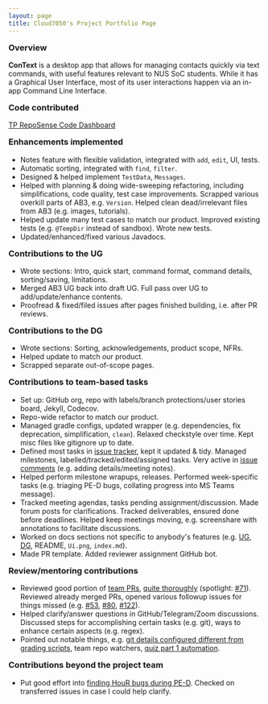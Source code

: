 ```yaml
---
layout: page
title: Cloud7050's Project Portfolio Page
---
```


<style>
  h2, h3, h4 {
    /* Greatly reduce, to same as margin-bottom */
    margin-top: 15px !important;
  }
</style>

<!-- NOTE After PDF conversion, overview + summary must not exceed 2 pages! -->

### Overview

**ConText** is a desktop app that allows for managing contacts quickly via text commands, with useful features relevant to NUS SoC students.
While it has a Graphical User Interface, most of its user interactions happen via an in-app Command Line Interface.

### Code contributed

[TP RepoSense Code Dashboard](https://nus-cs2103-ay2324s1.github.io/tp-dashboard/?search=cloud7050&breakdown=true)

### Enhancements implemented

- Notes feature with flexible validation, integrated with `add`, `edit`, UI, tests.
- Automatic sorting, integrated with `find`, `filter`.
- Designed & helped implement `TestData`, `Messages`.
- Helped with planning & doing wide-sweeping refactoring, including simplifications, code quality, test case improvements. Scrapped various overkill parts of AB3, e.g. `Version`. Helped clean dead/irrelevant files from AB3 (e.g. images, tutorials).
- Helped update many test cases to match our product. Improved existing tests (e.g. `@TempDir` instead of sandbox). Wrote new tests.
- Updated/enhanced/fixed various Javadocs.

### Contributions to the UG

- Wrote sections: Intro, quick start, command format, command details, sorting/saving, limitations.
- Merged AB3 UG back into draft UG. Full pass over UG to add/update/enhance contents.
- Proofread & fixed/filed issues after pages finished building, i.e. after PR reviews.

### Contributions to the DG

<!-- may do a full pass over DG -->
<!-- use cases -->
<!-- appendix: instructions for manual testing -->
<!-- appendix: effort -->
<!-- appendix: planned enhancements -->

- Wrote sections: Sorting, acknowledgements, product scope, NFRs.
- Helped update to match our product.
- Scrapped separate out-of-scope pages.

### Contributions to team-based tasks

- Set up: GitHub org, repo with labels/branch protections/user stories board, Jekyll, Codecov.
- Repo-wide refactor to match our product.
- Managed gradle configs, updated wrapper (e.g. dependencies, fix deprecation, simplification, `clean`). Relaxed checkstyle over time. Kept misc files like gitignore up to date.
- Defined most tasks in [issue tracker](https://github.com/AY2324S1-CS2103-W14-3/tp/issues?q=is%3Aissue+author%3ACloud7050), kept it updated & tidy. Managed milestones, labelled/tracked/edited/assigned tasks. Very active in [issue comments](https://nus-cs2103-ay2324s1.github.io/dashboards/contents/tp-comments.html#16-joel-leow-cloud7050-60-comments) (e.g. adding details/meeting notes).
- Helped perform milestone wrapups, releases. Performed week-specific tasks (e.g. triaging PE-D bugs, collating progress into MS Teams message).
- Tracked meeting agendas, tasks pending assignment/discussion. Made forum posts for clarifications. Tracked deliverables, ensured done before deadlines. Helped keep meetings moving, e.g. screenshare with annotations to facilitate discussions.
- Worked on docs sections not specific to anybody's features (e.g. [UG](#contributions-to-the-ug), [DG](#contributions-to-the-dg), README, `Ui.png`, `index.md`).
- Made PR template. Added reviewer assignment GitHub bot.

### Review/mentoring contributions

- Reviewed good portion of [team PRs](https://github.com/AY2324S1-CS2103-W14-3/tp/pulls?q=is%3Apr), [quite thoroughly](https://nus-cs2103-ay2324s1.github.io/dashboards/contents/tp-comments.html#16-joel-leow-cloud7050-60-comments) (spotlight: [#71](https://github.com/AY2324S1-CS2103-W14-3/tp/pull/71#issuecomment-1768352563)). Reviewed already merged PRs, opened various followup issues for things missed (e.g. [#53](https://github.com/AY2324S1-CS2103-W14-3/tp/issues/53), [#80](https://github.com/AY2324S1-CS2103-W14-3/tp/issues/80), [#122](https://github.com/AY2324S1-CS2103-W14-3/tp/issues/122)).
- Helped clarify/answer questions in GitHub/Telegram/Zoom discussions. Discussed steps for accomplishing certain tasks (e.g. git), ways to enhance certain aspects (e.g. regex).
- Pointed out notable things, e.g. [git details configured different from grading scripts](https://github.com/AY2324S1-CS2103-W14-3/tp/commits/master?after=7575f07d444894d96d1849ee81bbb0bdfcd05802+454&branch=master&qualified_name=refs%2Fheads%2Fmaster#:~:text=Remove%20rubbish-,DESKTOP%2DITF4GUD%5C94866,-committed%20on%20Oct), team repo watchers, [quiz part 1 automation](https://github.com/Cloud7050/js-canvastransfer).

### Contributions beyond the project team

- Put good effort into [finding HouR bugs during PE-D](https://github.com/AY2324S1-CS2103T-W12-1/tp/issues?q=is%3Aissue+c%5D). Checked on transferred issues in case I could help clarify.

